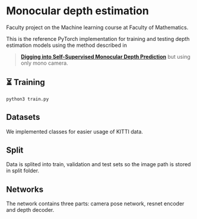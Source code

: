 # Monocular depth estimation

Faculty project on the Machine learning course at Faculty of Mathematics.

This is the reference PyTorch implementation for training and testing depth estimation models using the method described in

> [**Digging into Self-Supervised Monocular Depth Prediction**](https://arxiv.org/abs/1806.01260)
but using only mono camera.

## ⏳ Training
```shell
python3 train.py
```

## Datasets
We implemented classes for easier usage of KITTI data.

## Split
Data is splited into train, validation and test sets so the image path is stored in split folder.

## Networks
The network contains three parts: camera pose network, resnet encoder and depth decoder.
